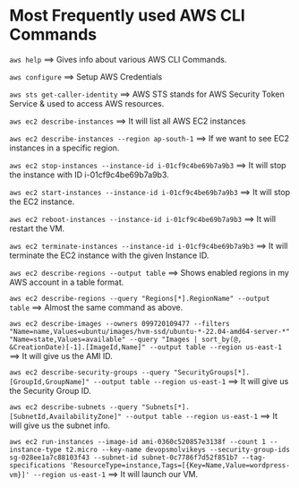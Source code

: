 # Most Frequently used AWS CLI Commands

`aws help` ==> Gives info about various AWS CLI Commands.

`aws configure` ==> Setup AWS Credentials

`aws sts get-caller-identity` ==> AWS STS stands for AWS Security Token Service & used to access AWS resources.

`aws ec2 describe-instances` ==> It will list all AWS EC2 instances

`aws ec2 describe-instances --region ap-south-1` ==> If we want to see EC2 instances in a specific region.

`aws ec2 stop-instances --instance-id i-01cf9c4be69b7a9b3` ==> It will stop the instance with ID i-01cf9c4be69b7a9b3.

`aws ec2 start-instances --instance-id i-01cf9c4be69b7a9b3` ==> It will stop the EC2 instance.

`aws ec2 reboot-instances --instance-id i-01cf9c4be69b7a9b3` ==> It will restart the VM.

`aws ec2 terminate-instances --instance-id i-01cf9c4be69b7a9b3` ==> It will terminate the EC2 instance with the given Instance ID.

`aws ec2 describe-regions --output table` ==> Shows enabled regions in my AWS account in a table format.

`aws ec2 describe-regions --query "Regions[*].RegionName" --output table` ==> Almost the same command as above.

`aws ec2 describe-images --owners 099720109477 --filters "Name=name,Values=ubuntu/images/hvm-ssd/ubuntu-*-22.04-amd64-server-*" "Name=state,Values=available" --query "Images | sort_by(@, &CreationDate)[-1].[ImageId,Name]" --output table --region us-east-1` ==> It will give us the AMI ID.

`aws ec2 describe-security-groups --query "SecurityGroups[*].[GroupId,GroupName]" --output table --region us-east-1` ==> It will give us the Security Group ID.

`aws ec2 describe-subnets --query "Subnets[*].[SubnetId,AvailabilityZone]" --output table --region us-east-1` ==> It will give us the subnet info.

`aws ec2 run-instances --image-id ami-0360c520857e3138f --count 1 --instance-type t2.micro --key-name devopsmolvikeys --security-group-ids sg-028ee1a7c88103f43 --subnet-id subnet-0c7786f7d52f851b7 --tag-specifications 'ResourceType=instance,Tags=[{Key=Name,Value=wordpress-vm}]' --region us-east-1` ==> It will launch our VM.




